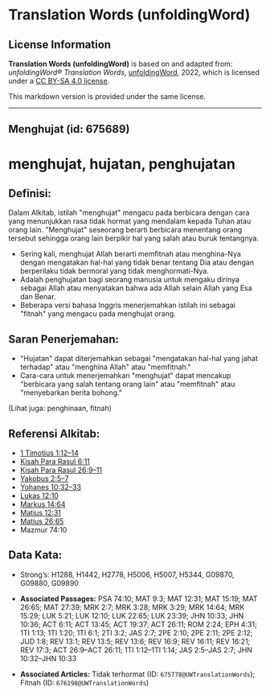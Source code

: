 # Translation Words (unfoldingWord)

## License Information

**Translation Words (unfoldingWord)** is based on and adapted from: _unfoldingWord® Translation Words_, [unfoldingWord](https://unfoldingword.org/utw), 2022, which is licensed under a [CC BY-SA 4.0 license](https://creativecommons.org/licenses/by-sa/4.0/legalcode.en).

This markdown version is provided under the same license.



--------------------------------

## Menghujat (id: 675689)

menghujat, hujatan, penghujatan
===============================

Definisi:
---------

Dalam Alkitab, istilah "menghujat" mengacu pada berbicara dengan cara yang menunjukkan rasa tidak hormat yang mendalam kepada Tuhan atau orang lain. "Menghujat" seseorang berarti berbicara menentang orang tersebut sehingga orang lain berpikir hal yang salah atau buruk tentangnya.

* Sering kali, menghujat Allah berarti memfitnah atau menghina\-Nya dengan mengatakan hal\-hal yang tidak benar tentang Dia atau dengan berperilaku tidak bermoral yang tidak menghormati\-Nya.
* Adalah penghujatan bagi seorang manusia untuk mengaku dirinya sebagai Allah atau menyatakan bahwa ada Allah selain Allah yang Esa dan Benar.
* Beberapa versi bahasa Inggris menerjemahkan istilah ini sebagai "fitnah" yang mengacu pada menghujat orang.

Saran Penerjemahan:
-------------------

* "Hujatan" dapat diterjemahkan sebagai "mengatakan hal\-hal yang jahat terhadap" atau "menghina Allah" atau "memfitnah."
* Cara\-cara untuk menerjemahkan "menghujat" dapat mencakup "berbicara yang salah tentang orang lain" atau "memfitnah" atau "menyebarkan berita bohong."

(Lihat juga: penghinaan, fitnah)

Referensi Alkitab:
------------------

* [1 Timotius 1:12–14](https://ref.ly/1Tim0:0)
* [Kisah Para Rasul 6:11](https://ref.ly/Acts0:0)
* [Kisah Para Rasul 26:9–11](https://ref.ly/Acts0:0)
* [Yakobus 2:5–7](https://ref.ly/Jas2:5-Jas2:7)
* [Yohanes 10:32–33](https://ref.ly/John10:32-John10:33)
* [Lukas 12:10](https://ref.ly/Luke12:10)
* [Markus 14:64](https://ref.ly/Mark14:64)
* [Matius 12:31](https://ref.ly/Matt12:31)
* [Matius 26:65](https://ref.ly/Matt26:65)
* Mazmur 74:10

Data Kata:
----------

* Strong’s: H1288, H1442, H2778, H5006, H5007, H5344, G09870, G09880, G09890

* **Associated Passages:** PSA 74:10; MAT 9:3; MAT 12:31; MAT 15:19; MAT 26:65; MAT 27:39; MRK 2:7; MRK 3:28; MRK 3:29; MRK 14:64; MRK 15:29; LUK 5:21; LUK 12:10; LUK 22:65; LUK 23:39; JHN 10:33; JHN 10:36; ACT 6:11; ACT 13:45; ACT 19:37; ACT 26:11; ROM 2:24; EPH 4:31; 1TI 1:13; 1TI 1:20; 1TI 6:1; 2TI 3:2; JAS 2:7; 2PE 2:10; 2PE 2:11; 2PE 2:12; JUD 1:8; REV 13:1; REV 13:5; REV 13:6; REV 16:9; REV 16:11; REV 16:21; REV 17:3; ACT 26:9–ACT 26:11; 1TI 1:12–1TI 1:14; JAS 2:5–JAS 2:7; JHN 10:32–JHN 10:33
* **Associated Articles:** Tidak terhormat (ID: `675778@UWTranslationWords`); Fitnah (ID: `676198@UWTranslationWords`)

